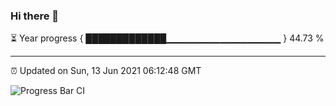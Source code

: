### Hi there 👋

⏳ Year progress { █████████████▁▁▁▁▁▁▁▁▁▁▁▁▁▁▁▁▁ } 44.73 %

---

⏰ Updated on Sun, 13 Jun 2021 06:12:48 GMT

![Progress Bar CI](https://github.com/liununu/liununu/workflows/Progress%20Bar%20CI/badge.svg)
